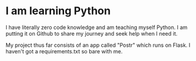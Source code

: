 # I am learning Python

I have literally zero code knowledge and am teaching myself Python.
I am putting it on Github to share my journey and seek help when I need it.

My project thus far consists of an app called "Postr" which runs on Flask. I haven't got a requirements.txt so bare with me.

